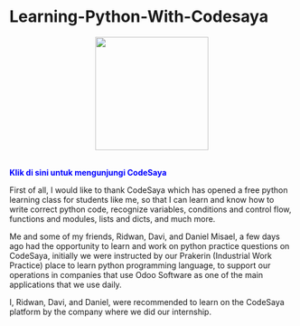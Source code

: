 # Learning-Python-With-Codesaya

 <style>
        a {
            text-decoration: none;
            color: blue; /* Optional: Untuk menentukan warna teks link */
        }

        /* Opsional: Gaya ketika link dihover */
        a:hover {
            text-decoration: underline; /* Mengembalikan garis bawah saat hover */
            color: darkblue; /* Mengubah warna saat hover */
        }
    </style>

<div align="center">
  <img src="https://media3.giphy.com/media/coxQHKASG60HrHtvkt/giphy.gif?cid=6c09b9527in04eu6z2e7th06odvjotl10dovbjv5g6pytfki&ep=v1_gifs_search&rid=giphy.gif&ct=g"  height="200" ">
  

</div>
<br>

<a href="https://codesaya.com/"><b>Klik di sini untuk mengunjungi CodeSaya</b></a>

First of all, I would like to thank CodeSaya which has opened a free python learning class for students like me, so that I can learn and know how to write correct python code, recognize variables, conditions and control flow, functions and modules, lists and dicts, and much more.

Me and some of my friends, Ridwan, Davi, and Daniel Misael,
a few days ago had the opportunity to learn and work on python practice questions on CodeSaya, initially we were instructed by our Prakerin (Industrial Work Practice) place to learn python programming language, to support our operations in companies that use Odoo Software as one of the main applications that we use daily.

I, Ridwan, Davi, and Daniel, were recommended to learn on the CodeSaya platform by the company where we did our internship.
